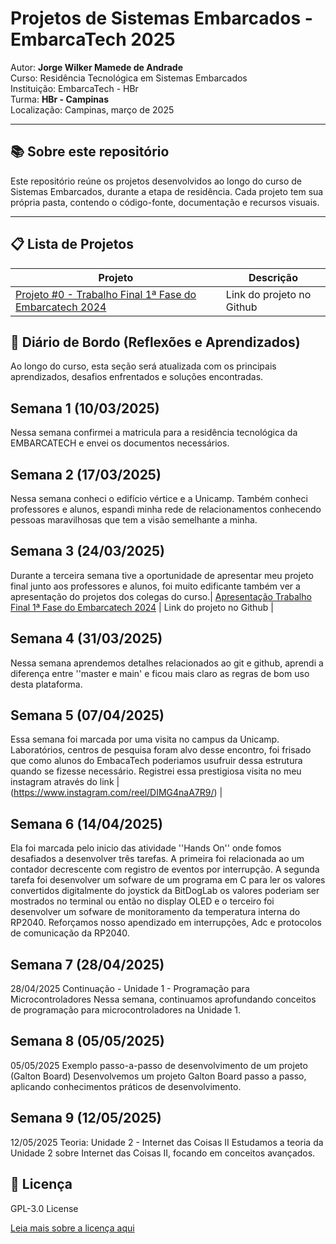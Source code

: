 # Projetos de Sistemas Embarcados - EmbarcaTech 2025

Autor: **Jorge Wilker Mamede de Andrade**  
Curso: Residência Tecnológica em Sistemas Embarcados  
Instituição: EmbarcaTech - HBr  
Turma: **HBr - Campinas**  
Localização: Campinas, março de 2025  

---

## 📚 Sobre este repositório

Este repositório reúne os projetos desenvolvidos ao longo do curso de Sistemas Embarcados, durante a etapa de residência. Cada projeto tem sua própria pasta, contendo o código-fonte, documentação e recursos visuais.

---

## 📋 Lista de Projetos

| Projeto | Descrição |
|---------|-----------|
| [Projeto #0 - Trabalho Final 1ª Fase do Embarcatech 2024](https://github.com/JorgeWilker/U7T_JWMA) | Link do projeto no Github |


## 📔 Diário de Bordo (Reflexões e Aprendizados)

Ao longo do curso, esta seção será atualizada com os principais aprendizados, desafios enfrentados e soluções encontradas.

## Semana 1     (10/03/2025)
Nessa semana confirmei a matricula para a residência tecnológica da EMBARCATECH e envei os documentos necessários. 

## Semana 2     (17/03/2025)
Nessa semana conheci o edifício vértice e a Unicamp. Também conheci professores e alunos, espandi minha rede de relacionamentos conhecendo pessoas maravilhosas que tem a visão semelhante a minha.

## Semana 3     (24/03/2025)
Durante a terceira semana tive a oportunidade de apresentar meu projeto final junto aos professores e alunos, foi muito edificante também ver a apresentação do projetos dos colegas do curso.| [Apresentação Trabalho Final 1ª Fase do Embarcatech 2024](https://github.com/JorgeWilker/U7T_JWMA) | Link do projeto no Github |

## Semana 4     (31/03/2025)
Nessa semana aprendemos detalhes relacionados ao git e github, aprendi a diferença entre ''master e main' e ficou mais claro as regras de bom uso desta plataforma.

## Semana 5     (07/04/2025)
Essa semana foi marcada por uma visita no campus da Unicamp. Laboratórios, centros de pesquisa foram alvo desse encontro, foi frisado que como alunos do EmbacaTech poderiamos usufruir dessa estrutura quando se fizesse necessário. Registrei essa prestigiosa visita no meu instagram através do link | (https://www.instagram.com/reel/DIMG4naA7R9/) |

## Semana 6     (14/04/2025)
Ela foi marcada pelo inicio das atividade ''Hands On'' onde fomos desafiados a desenvolver três tarefas. A primeira foi relacionada ao um contador decrescente com registro de eventos por interrupção. A segunda tarefa foi desenvolver um sofware de um programa em C para ler os valores convertidos digitalmente do joystick da BitDogLab os valores poderiam ser mostrados no terminal ou então no display OLED e o terceiro foi desenvolver um sofware de monitoramento da temperatura interna do RP2040. Reforçamos nosso apendizado em interrupções, Adc e protocolos de comunicação da RP2040.

## Semana 7     (28/04/2025)
28/04/2025 Continuação - Unidade 1 - Programação para Microcontroladores
Nessa semana, continuamos aprofundando conceitos de programação para microcontroladores na Unidade 1.

## Semana 8     (05/05/2025)
05/05/2025 Exemplo passo-a-passo de desenvolvimento de um projeto (Galton Board)
Desenvolvemos um projeto Galton Board passo a passo, aplicando conhecimentos práticos de desenvolvimento.

## Semana 9     (12/05/2025)
12/05/2025 Teoria: Unidade 2 - Internet das Coisas II
Estudamos a teoria da Unidade 2 sobre Internet das Coisas II, focando em conceitos avançados.

## 📜 Licença

GPL-3.0 License

[Leia mais sobre a licença aqui ](https://www.gnu.org/licenses/#GPL)
